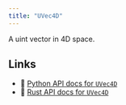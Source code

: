 ```yaml
---
title: "UVec4D"
---
```


A uint vector in 4D space.


## Links
 * 🐍 [Python API docs for `UVec4D`](https://ref.rerun.io/docs/python/HEAD/package/rerun/datatypes/uvec4d/)
 * 🦀 [Rust API docs for `UVec4D`](https://docs.rs/rerun/0.9.0-alpha.6/rerun/datatypes/struct.UVec4D.html)


